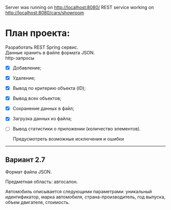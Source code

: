 Server was running on <http://localhost:8080/>
REST service working on <http://localhost:8080/cars/showroom>

# План проекта:

Разработать REST Spring сервис.\
Данные хранить в файле формата JSON.\
http-запросы

- [x] Добавление;
- [x] Удаление;
- [x] Вывод по критерию объекта (ID);
- [x] Вывод всех объектов;
- [x] Сохранение данных в файл;
- [x] Загрузка данных из файла;
- [ ] Вывод статистики о приложении (количество элементов).


  Предусмотреть возможные исключения и ошибки

***

## Вариант 2.7

Формат файла JSON.

Предметная область: автосалон.

Автомобиль описывается следующими параметрами: уникальный
идентификатор, марка автомобиля, страна-производитель, год выпуска,
объем двигателя, стоимость.
